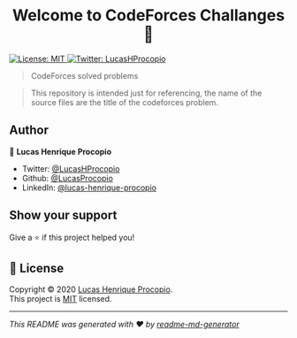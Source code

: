 <h1 align="center">Welcome to CodeForces Challanges 👋</h1>
<p>
  <a href="https://opensource.org/licenses/MIT" target="_blank">
    <img alt="License: MIT" src="https://img.shields.io/badge/License-MIT-yellow.svg" />
  </a>
  <a href="https://twitter.com/LucasHProcopio" target="_blank">
    <img alt="Twitter: LucasHProcopio" src="https://img.shields.io/twitter/follow/LucasHProcopio.svg?style=social" />
  </a>
</p>

> CodeForces solved problems

> This repository is intended just for referencing, the name of the source files are the title of the codeforces problem.

## Author

👤 **Lucas Henrique Procopio**

* Twitter: [@LucasHProcopio](https://twitter.com/LucasHProcopio)
* Github: [@LucasProcopio](https://github.com/LucasProcopio)
* LinkedIn: [@lucas-henrique-procopio](https://linkedin.com/in/lucas-henrique-procopio)

## Show your support

Give a ⭐️ if this project helped you!

## 📝 License

Copyright © 2020 [Lucas Henrique Procopio](https://github.com/LucasProcopio).<br />
This project is [MIT](https://opensource.org/licenses/MIT) licensed.

***
_This README was generated with ❤️ by [readme-md-generator](https://github.com/kefranabg/readme-md-generator)_